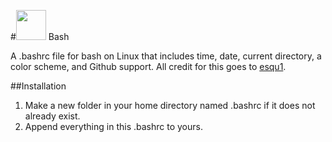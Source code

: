 #<img src="https://bashawesome.github.io/assets/media/App-Terminal-icon.png" width="48"> Bash

A .bashrc file for bash on Linux that includes time, date, current directory, a color scheme, and Github support. All credit for this goes to [esqu1](https://github.com/esqu1/).

##Installation
1. Make a new folder in your home directory named .bashrc if it does not already exist.
2. Append everything in this .bashrc to yours.

